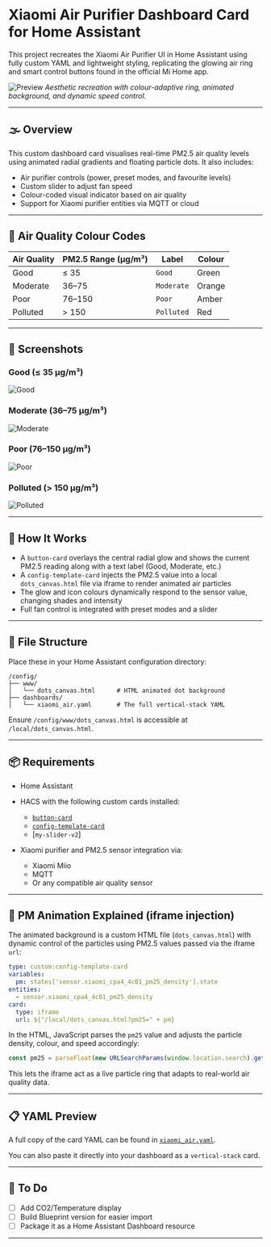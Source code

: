 # Xiaomi Air Purifier Dashboard Card for Home Assistant

This project recreates the Xiaomi Air Purifier UI in Home Assistant using fully custom YAML and lightweight styling, replicating the glowing air ring and smart control buttons found in the official Mi Home app.

![Preview](docs/Good.jpg)
*Aesthetic recreation with colour-adaptive ring, animated background, and dynamic speed control.*

---

## 🌫️ Overview

This custom dashboard card visualises real-time PM2.5 air quality levels using animated radial gradients and floating particle dots. It also includes:

- Air purifier controls (power, preset modes, and favourite levels)
- Custom slider to adjust fan speed
- Colour-coded visual indicator based on air quality
- Support for Xiaomi purifier entities via MQTT or cloud

---

## 🎨 Air Quality Colour Codes

| Air Quality  | PM2.5 Range (µg/m³) | Label     | Colour  |
|--------------|----------------------|-----------|---------|
| Good         | ≤ 35                 | `Good`    | Green   |
| Moderate     | 36–75                | `Moderate`| Orange  |
| Poor         | 76–150               | `Poor`    | Amber   |
| Polluted     | > 150                | `Polluted`| Red     |

---

## 📸 Screenshots

### Good (≤ 35 µg/m³)
![Good](docs/Good.jpg)

### Moderate (36–75 µg/m³)
![Moderate](docs/Moderate.jpg)

### Poor (76–150 µg/m³)
![Poor](docs/Poor.jpg)

### Polluted (> 150 µg/m³)
![Polluted](docs/Polluted.jpg)

---

## 🧪 How It Works

- A `button-card` overlays the central radial glow and shows the current PM2.5 reading along with a text label (Good, Moderate, etc.)
- A `config-template-card` injects the PM2.5 value into a local `dots_canvas.html` file via iframe to render animated air particles
- The glow and icon colours dynamically respond to the sensor value, changing shades and intensity
- Full fan control is integrated with preset modes and a slider

---

## 📂 File Structure

Place these in your Home Assistant configuration directory:

```
/config/
├── www/
│   └── dots_canvas.html      # HTML animated dot background
├── dashboards/
│   └── xiaomi_air.yaml       # The full vertical-stack YAML
```

Ensure `/config/www/dots_canvas.html` is accessible at `/local/dots_canvas.html`.

---

## 📦 Requirements

- Home Assistant 
- HACS with the following custom cards installed:
  - [`button-card`](https://github.com/custom-cards/button-card)
  - [`config-template-card`](https://github.com/iantrich/config-template-card)
  - [`my-slider-v2`]

- Xiaomi purifier and PM2.5 sensor integration via:
  - Xiaomi Miio
  - MQTT
  - Or any compatible air quality sensor

---

## 🔧 PM Animation Explained (iframe injection)

The animated background is a custom HTML file (`dots_canvas.html`) with dynamic control of the particles using PM2.5 values passed via the iframe `url`:

```yaml
type: custom:config-template-card
variables:
  pm: states['sensor.xiaomi_cpa4_4c01_pm25_density'].state
entities:
  - sensor.xiaomi_cpa4_4c01_pm25_density
card:
  type: iframe
  url: ${"/local/dots_canvas.html?pm25=" + pm}
```

In the HTML, JavaScript parses the `pm25` value and adjusts the particle density, colour, and speed accordingly:

```js
const pm25 = parseFloat(new URLSearchParams(window.location.search).get("pm25"));
```

This lets the iframe act as a live particle ring that adapts to real-world air quality data.

---

## 📋 YAML Preview

A full copy of the card YAML can be found in [`xiaomi_air.yaml`](custom_cards/xiaomi_air.yaml).

You can also paste it directly into your dashboard as a `vertical-stack` card.

---

## 📌 To Do

- [ ] Add CO2/Temperature display
- [ ] Build Blueprint version for easier import
- [ ] Package it as a Home Assistant Dashboard resource

---

